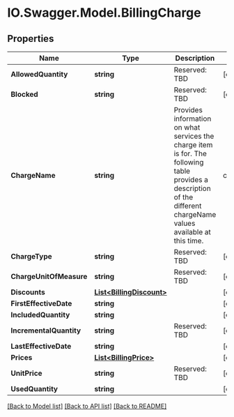 # IO.Swagger.Model.BillingCharge
## Properties

Name | Type | Description | Notes
------------ | ------------- | ------------- | -------------
**AllowedQuantity** | **string** | Reserved: TBD | [optional] 
**Blocked** | **string** | Reserved: TBD | [optional] 
**ChargeName** | **string** | Provides information on what services the charge item is for.  The following table provides a description of the different chargeName values available at this time.  | chargeName | Description | | - -- | - -- | | id_check | ID Check Charge | | in_person_signing | In Person Signing charge | | envelopes Included | Sent Envelopes for the account | | age_verify | Age verification check | | ofac | OFAC Check | | id_confirm | ID confirmation check | | student_authentication | STAN PIN authentication check | | wet_sign_fax | Pages for returning signed documents by fax | | attachment_fax | Pages for returning attachments by fax | | phone_authentication | Phone authentication charge | | powerforms | PowerForm envelopes sent | | signer_payments | Payment processing charge | | outbound_fax | Send by fax charge | | bulk_recipient_envelopes | Bulk Recipient Envelopes sent | | sms_authentications | SMS authentication charge | | saml_authentications | SAML authentication charge | | express_signer_certificate | DocuSign Express Certificate charge | | personal_signer_certificate | Personal Signer Certificate charge | | safe_certificate | SAFE BioPharma Signer Certificate charge | | seats | Included active seats charge | | open_trust_certificate | OpenTrust Signer Certificate charge | | [optional] 
**ChargeType** | **string** | Reserved: TBD | [optional] 
**ChargeUnitOfMeasure** | **string** | Reserved: TBD | [optional] 
**Discounts** | [**List&lt;BillingDiscount&gt;**](BillingDiscount.md) |  | [optional] 
**FirstEffectiveDate** | **string** |  | [optional] 
**IncludedQuantity** | **string** |  | [optional] 
**IncrementalQuantity** | **string** | Reserved: TBD | [optional] 
**LastEffectiveDate** | **string** |  | [optional] 
**Prices** | [**List&lt;BillingPrice&gt;**](BillingPrice.md) |  | [optional] 
**UnitPrice** | **string** | Reserved: TBD | [optional] 
**UsedQuantity** | **string** |  | [optional] 

[[Back to Model list]](../README.md#documentation-for-models) [[Back to API list]](../README.md#documentation-for-api-endpoints) [[Back to README]](../README.md)

